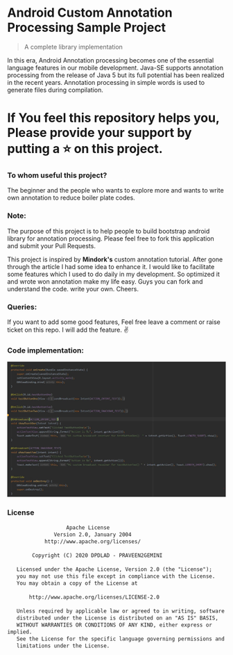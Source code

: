 # Android Custom Annotation Processing Sample Project

> A complete library implementation

In this era, Android Annotation processing becomes one of the essential language features in our mobile development. Java-SE supports annotation processing from the release of Java 5 but its full potential has been realized in the recent years. Annotation processing in simple words is used to generate files during compilation.

# If You feel this repository helps you, Please provide your support by putting a :star: on this project.

### To whom useful this project?
The beginner and the people who wants to explore more and wants to write own annotation to reduce boiler plate codes.

### Note:
The purpose of this project is to help people to build bootstrap android library for annotation processing. 
Please feel free to fork this application and submit your Pull Requests.

This project is inspired by __Mindork's__ custom annotation tutorial. After gone through the article I had some idea to enhance it. I would like to facilitate some features which I used to do daily in my development.
So optimized it and wrote won annotation make my life easy. Guys you can fork and understand the code. write your own. Cheers.


### Queries:

If you want to add some good features, Feel free leave a comment or raise ticket on this repo. I will add the feature. :v: 

### Code implementation:
![Your MainActivity will appear like this](screenshot/custom_annotation_sample.JPG) 


### License
```
                   Apache License
               Version 2.0, January 2004
            http://www.apache.org/licenses/
    
        Copyright (C) 2020 DPDLAD - PRAVEEN2GEMINI

   Licensed under the Apache License, Version 2.0 (the "License");
   you may not use this file except in compliance with the License.
   You may obtain a copy of the License at

       http://www.apache.org/licenses/LICENSE-2.0

   Unless required by applicable law or agreed to in writing, software
   distributed under the License is distributed on an "AS IS" BASIS,
   WITHOUT WARRANTIES OR CONDITIONS OF ANY KIND, either express or implied.
   See the License for the specific language governing permissions and
   limitations under the License.
``` 
